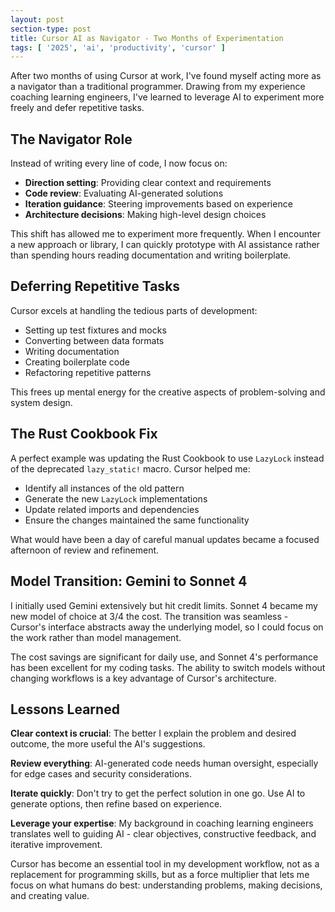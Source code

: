 ```yaml
---
layout: post
section-type: post
title: Cursor AI as Navigator - Two Months of Experimentation
tags: [ '2025', 'ai', 'productivity', 'cursor' ]
---
```


After two months of using Cursor at work, I've found myself acting more as a navigator than a traditional programmer. Drawing from my experience coaching learning engineers, I've learned to leverage AI to experiment more freely and defer repetitive tasks.

## The Navigator Role

Instead of writing every line of code, I now focus on:
- **Direction setting**: Providing clear context and requirements
- **Code review**: Evaluating AI-generated solutions
- **Iteration guidance**: Steering improvements based on experience
- **Architecture decisions**: Making high-level design choices

This shift has allowed me to experiment more frequently. When I encounter a new approach or library, I can quickly prototype with AI assistance rather than spending hours reading documentation and writing boilerplate.

## Deferring Repetitive Tasks

Cursor excels at handling the tedious parts of development:
- Setting up test fixtures and mocks
- Converting between data formats
- Writing documentation
- Creating boilerplate code
- Refactoring repetitive patterns

This frees up mental energy for the creative aspects of problem-solving and system design.

## The Rust Cookbook Fix

A perfect example was updating the Rust Cookbook to use `LazyLock` instead of the deprecated `lazy_static!` macro. Cursor helped me:
- Identify all instances of the old pattern
- Generate the new `LazyLock` implementations
- Update related imports and dependencies
- Ensure the changes maintained the same functionality

What would have been a day of careful manual updates became a focused afternoon of review and refinement.

## Model Transition: Gemini to Sonnet 4

I initially used Gemini extensively but hit credit limits. Sonnet 4 became my new model of choice at 3/4 the cost. The transition was seamless - Cursor's interface abstracts away the underlying model, so I could focus on the work rather than model management.

The cost savings are significant for daily use, and Sonnet 4's performance has been excellent for my coding tasks. The ability to switch models without changing workflows is a key advantage of Cursor's architecture.

## Lessons Learned

**Clear context is crucial**: The better I explain the problem and desired outcome, the more useful the AI's suggestions.

**Review everything**: AI-generated code needs human oversight, especially for edge cases and security considerations.

**Iterate quickly**: Don't try to get the perfect solution in one go. Use AI to generate options, then refine based on experience.

**Leverage your expertise**: My background in coaching learning engineers translates well to guiding AI - clear objectives, constructive feedback, and iterative improvement.

Cursor has become an essential tool in my development workflow, not as a replacement for programming skills, but as a force multiplier that lets me focus on what humans do best: understanding problems, making decisions, and creating value. 